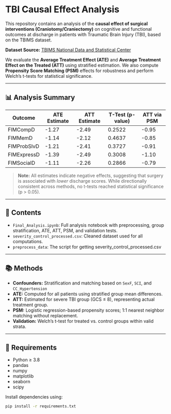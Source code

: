 # TBI Causal Effect Analysis

This repository contains an analysis of the **causal effect of surgical interventions (Craniotomy/Craniectomy)** on cognitive and functional outcomes at discharge in patients with Traumatic Brain Injury (TBI), based on the TBIMS dataset.

**Dataset Source:** [TBIMS National Data and Statistical Center](https://www.tbindsc.org/)

We evaluate the **Average Treatment Effect (ATE)** and **Average Treatment Effect on the Treated (ATT)** using stratified estimation. We also compute **Propensity Score Matching (PSM)** effects for robustness and perform Welch’s t-tests for statistical significance.

---

## 📊 Analysis Summary

| Outcome        | ATE Estimate | ATT Estimate | T-Test (p-value) | ATT via PSM |
|----------------|--------------|--------------|------------------|-------------|
| FIMCompD       | -1.27        | -2.49        | 0.2522           | -0.95       |
| FIMMemD        | -1.14        | -2.12        | 0.4637           | -0.85       |
| FIMProbSlvD    | -1.21        | -2.41        | 0.3727           | -0.91       |
| FIMExpressD    | -1.39        | -2.49        | 0.3008           | -1.10       |
| FIMSocialD     | -1.11        | -2.26        | 0.2866           | -0.79       |

> **Note:** All estimates indicate negative effects, suggesting that surgery is associated with *lower* discharge scores. While directionally consistent across methods, no t-tests reached statistical significance (p > 0.05).

---

## 📁 Contents

- `Final_Analysis.ipynb`: Full analysis notebook with preprocessing, group stratification, ATE, ATT, PSM, and validation tests.
- `severity_control_processed.csv`: Cleaned dataset used for all computations.
- `preprocess_data`: The script for getting severity_control_processed.csv

---

## 📚 Methods

- **Confounders:** Stratification and matching based on `SexF`, `SCI`, and `CC_Hypertension`
- **ATE:** Computed for all patients using stratified group mean differences.
- **ATT:** Estimated for severe TBI group (GCS ≤ 8), representing actual treatment group.
- **PSM:** Logistic regression-based propensity scores; 1:1 nearest neighbor matching without replacement.
- **Validation:** Welch’s t-test for treated vs. control groups within valid strata.

---

## 📌 Requirements

- Python ≥ 3.8
- pandas
- numpy
- matplotlib
- seaborn
- scipy

Install dependencies using:

```bash
pip install -r requirements.txt
